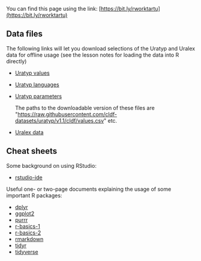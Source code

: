<!-- Published at: https://bedlan.github.io/tartu-spring-school-R-workshop-2022/ -->

You can find this page using the link: [https://bit.ly/rworktartu](https://bit.ly/rworktartu)

## Data files

The following links will let you download selections of the Uratyp and Uralex 
data for offline usage (see the lesson notes for loading the data into R 
directly)

 - [Uratyp 
   values](https://raw.githubusercontent.com/cldf-datasets/uratyp/v1.1/cldf/values.csv) 
 - [Uratyp 
   languages](https://raw.githubusercontent.com/cldf-datasets/uratyp/v1.1/cldf/languages.csv)
 - [Uratyp 
   parameters](https://raw.githubusercontent.com/cldf-datasets/uratyp/v1.1/cldf/parameters.csv)
   
   The paths to the downloadable version of these files are "https://raw.githubusercontent.com/cldf-datasets/uratyp/v1.1/cldf/values.csv" etc.
   
 - [Uralex 
   data](https://raw.githubusercontent.com/bedlan/tartu-spring-school-R-workshop-2022/main/data/uralex.tsv)

## Cheat sheets

Some background on using RStudio:

  * [rstudio-ide](https://raw.githubusercontent.com/bedlan/tartu-spring-school-R-workshop-2022/main/cheatsheets/rstudio-ide.pdf)
 
Useful one- or two-page documents explaining the usage of some important R 
packages:

  * [dplyr](https://raw.githubusercontent.com/bedlan/tartu-spring-school-R-workshop-2022/main/cheatsheets/dplyr.pdf)
  * [ggplot2](https://raw.githubusercontent.com/bedlan/tartu-spring-school-R-workshop-2022/main/cheatsheets/ggplot2.pdf)
  * [purrr](https://raw.githubusercontent.com/bedlan/tartu-spring-school-R-workshop-2022/main/cheatsheets/purrr.pdf)
  * [r-basics-1](https://raw.githubusercontent.com/bedlan/tartu-spring-school-R-workshop-2022/main/cheatsheets/r-basics-1.pdf)
  * [r-basics-2](https://raw.githubusercontent.com/bedlan/tartu-spring-school-R-workshop-2022/main/cheatsheets/r-basics-2.pdf)
  * [rmarkdown](https://raw.githubusercontent.com/bedlan/tartu-spring-school-R-workshop-2022/main/cheatsheets/rmarkdown.pdf)
  * [tidyr](https://raw.githubusercontent.com/bedlan/tartu-spring-school-R-workshop-2022/main/cheatsheets/tidyr.pdf)
  * [tidyverse](https://raw.githubusercontent.com/bedlan/tartu-spring-school-R-workshop-2022/main/cheatsheets/tidyverse.pdf)

